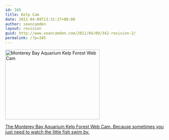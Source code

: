 ```yaml
---
id: 345
title: Kelp Cam
date: 2011-04-09T13:31:17+00:00
author: seancamden
layout: revision
guid: http://www.seancamden.com/2011/04/09/342-revision-2/
permalink: /?p=345
---
```

[<img src="http://www.seancamden.com/wp-content/uploads/2011/04/Screen-shot-2011-04-09-at-1.29.21-PM.png" alt="Monterey Bay Aquarium Kelp Forest Web Cam" title="Monterey Bay Aquarium Kelp Forest Web Cam" width="300" height="222" class="alignnone size-full wp-image-343" />](http://www.montereybayaquarium.org/efc/efc_kelp/kelp_cam.aspx)

[The Monterey Bay Aquarium Kelp Forest Web Cam. Because sometimes you just need to watch the little fish swim by.](http://www.montereybayaquarium.org/efc/efc_kelp/kelp_cam.aspx)